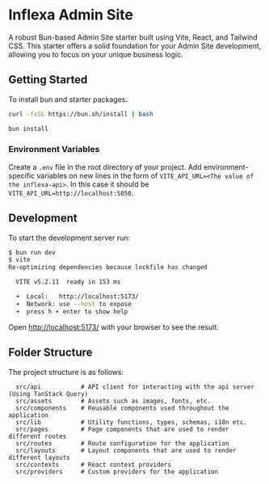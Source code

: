 # Inflexa Admin Site

A robust Bun-based Admin Site starter built using Vite, React, and Tailwind CSS. This starter offers a solid foundation for your Admin Site development, allowing you to focus on your unique business logic.

## Getting Started

To install bun and starter packages.

```bash
curl -fsSL https://bun.sh/install | bash

bun install
```

### Environment Variables

Create a `.env` file in the root directory of your project. Add environment-specific variables on new lines in the form of `VITE_API_URL=<The value of the inflexa-api>`. In this case it should be `VITE_API_URL=http://localhost:5050`.

## Development

To start the development server run:

```bash
$ bun run dev
$ vite
Re-optimizing dependencies because lockfile has changed

  VITE v5.2.11  ready in 153 ms

  ➜  Local:   http://localhost:5173/
  ➜  Network: use --host to expose
  ➜  press h + enter to show help
```

Open <http://localhost:5173/> with your browser to see the result.

## Folder Structure

The project structure is as follows:

```
  src/api           # API client for interacting with the api server (Using TanStack Query)
  src/assets        # Assets such as images, fonts, etc.
  src/components    # Reusable components used throughout the application
  src/lib           # Utility functions, types, schemas, i18n etc.
  src/pages         # Page components that are used to render different routes
  src/routes        # Route configuration for the application
  src/layouts       # Layout components that are used to render different layouts
  src/contexts      # React context providers
  src/providers     # Custom providers for the application
```
